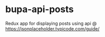 # bupa-api-posts
Redux app for displaying posts using api @ https://jsonplaceholder.typicode.com/guide/
